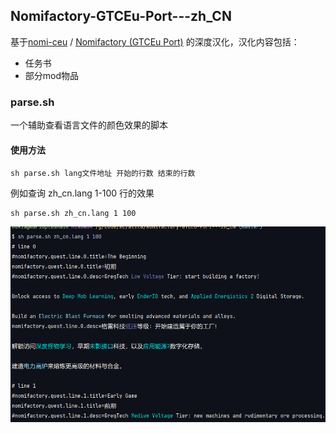 ## Nomifactory-GTCEu-Port---zh_CN

基于[nomi-ceu](https://github.com/tracer4b/nomi-ceu) / [Nomifactory (GTCEu Port)](https://www.curseforge.com/minecraft/modpacks/nomi-ceu) 的深度汉化，汉化内容包括：

- 任务书
- 部分mod物品

### parse.sh

一个辅助查看语言文件的颜色效果的脚本

#### 使用方法

```shell
sh parse.sh lang文件地址 开始的行数 结束的行数
```

例如查询 zh_cn.lang 1-100 行的效果

```shell
sh parse.sh zh_cn.lang 1 100
```

![img.png](mdresource/img.png)
